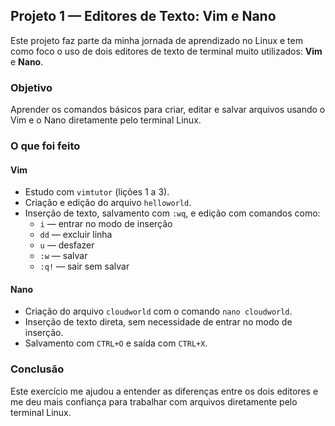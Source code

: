 ## Projeto 1 — Editores de Texto: Vim e Nano

Este projeto faz parte da minha jornada de aprendizado no Linux e tem como foco o uso de dois editores de texto de terminal muito utilizados: **Vim** e **Nano**.

### Objetivo
Aprender os comandos básicos para criar, editar e salvar arquivos usando o Vim e o Nano diretamente pelo terminal Linux.

### O que foi feito

#### Vim
- Estudo com `vimtutor` (lições 1 a 3).
- Criação e edição do arquivo `helloworld`.
- Inserção de texto, salvamento com `:wq`, e edição com comandos como:
  - `i` — entrar no modo de inserção
  - `dd` — excluir linha
  - `u` — desfazer
  - `:w` — salvar
  - `:q!` — sair sem salvar

#### Nano
- Criação do arquivo `cloudworld` com o comando `nano cloudworld`.
- Inserção de texto direta, sem necessidade de entrar no modo de inserção.
- Salvamento com `CTRL+O` e saída com `CTRL+X`.

### Conclusão
Este exercício me ajudou a entender as diferenças entre os dois editores e me deu mais confiança para trabalhar com arquivos diretamente pelo terminal Linux.
